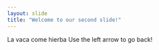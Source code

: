 ```yaml
---
layout: slide
title: "Welcome to our second slide!"
---
```

La vaca come hierba
Use the left arrow to go back!

